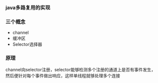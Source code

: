 ### java多路复用的实现

### 三个概念
- channel
- 缓冲区
- Selector选择器

### 原理
channel向selector注册，selector能够检测多个注册的通道上是否有事件发生，然后便针对每个事件做出响应，这样单线程就够处理多个连接